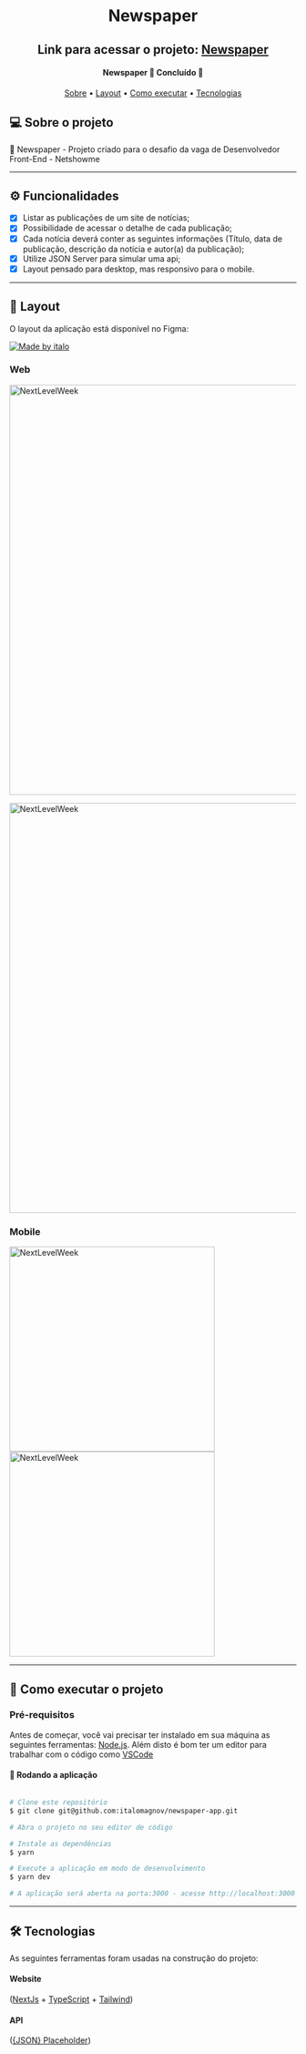 <h1 align="center">Newspaper</h1>

<h2 align="center">
  Link para acessar o projeto:
  <a href="https://newspaper-app-ruddy.vercel.app/">Newspaper</a>
</h2>

<h4 align="center"> 
	Newspaper 📰 Concluído 🚀
</h4>

<p align="center">
 <a href="#-sobre-o-projeto">Sobre</a> •
 <a href="#-layout">Layout</a> • 
 <a href="#-como-executar-o-projeto">Como executar</a> • 
 <a href="#-tecnologias">Tecnologias</a>
</p>


## 💻 Sobre o projeto

📰 Newspaper - Projeto criado para o desafio da vaga de Desenvolvedor Front-End - Netshowme

---

## ⚙️ Funcionalidades

  - [x] Listar as publicações de um site de notícias;
  - [x] Possibilidade de acessar o detalhe de cada publicação;
  - [x] Cada notícia deverá conter as seguintes informações (Título, data de publicação, descrição da notícia e autor(a) da publicação);
  - [x] Utilize JSON Server para simular uma api;
  - [x] Layout pensado para desktop, mas responsivo para o mobile.
---

## 🎨 Layout

O layout da aplicação está disponível no Figma:

<a href="https://www.figma.com/file/yUoEnmK7qQGxdObluKyMWv/Desafio-FrontEnd?node-id=0%3A1&t=JGYqUervUckzUHBp-0">
  <img alt="Made by italo" src="https://img.shields.io/badge/Acessar%20Layout%20-Figma-%2304D361">
</a>

### Web

<p align="left" style="display: flex; align-items: flex-start; justify-content: center;">
  <img alt="NextLevelWeek" title="#NextLevelWeek" src="https://user-images.githubusercontent.com/58237887/201786790-c5416d25-fc43-4b41-8e76-9175d961152c.png" width="720px">
</p>

<p>
  <img alt="NextLevelWeek" title="#NextLevelWeek" src="https://user-images.githubusercontent.com/58237887/201786939-f8e5af93-c3cd-4fde-90a8-e8138987fcba.png" width="720px">
</p>

### Mobile

<p align="left">
  <img alt="NextLevelWeek" title="#NextLevelWeek" src="https://user-images.githubusercontent.com/58237887/201787151-807cefaf-6933-4e79-840d-77b7e77cabb2.png" width="360px">

  <img alt="NextLevelWeek" title="#NextLevelWeek" src="https://user-images.githubusercontent.com/58237887/201787342-c544ebf1-9533-4933-b18d-d149a18483bb.png" width="360px">
</p>

---

## 🚀 Como executar o projeto

### Pré-requisitos

Antes de começar, você vai precisar ter instalado em sua máquina as seguintes ferramentas:
[Node.js](https://nodejs.org/en/). 
Além disto é bom ter um editor para trabalhar com o código como [VSCode](https://code.visualstudio.com/)


#### 🧭 Rodando a aplicação

```bash

# Clone este repositório
$ git clone git@github.com:italomagnov/newspaper-app.git

# Abra o projeto no seu editor de código

# Instale as dependências
$ yarn

# Execute a aplicação em modo de desenvolvimento
$ yarn dev

# A aplicação será aberta na porta:3000 - acesse http://localhost:3000

```

---

## 🛠 Tecnologias

As seguintes ferramentas foram usadas na construção do projeto:

#### **Website**  
([NextJs](https://nextjs.org/)  +  [TypeScript](https://www.typescriptlang.org/) + [Tailwind](https://www.typescriptlang.org/](https://tailwindcss.com/)))

#### **API**

([{JSON} Placeholder](https://jsonplaceholder.typicode.com/))
